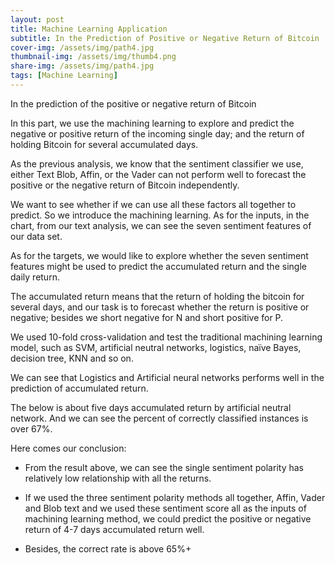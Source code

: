 ```yaml
---
layout: post
title: Machine Learning Application
subtitle: In the Prediction of Positive or Negative Return of Bitcoin
cover-img: /assets/img/path4.jpg
thumbnail-img: /assets/img/thumb4.png
share-img: /assets/img/path4.jpg
tags: [Machine Learning]
---
```


In the prediction of the positive or negative return of Bitcoin

In this part, we use the machining learning to explore and predict the negative or positive return of the incoming single day; and the return of holding Bitcoin for several accumulated days.

As the previous analysis, we know that the sentiment classifier we use, either Text Blob, Affin, or the Vader can not perform well to forecast the positive or the negative return of Bitcoin independently.

We want to see whether if we can use all these factors all together to predict. So we introduce the machining learning.
As for the inputs, in the chart, from our text analysis, we can see the seven sentiment features of our data set.

As for the targets, we would like to explore whether the seven sentiment features might be used to predict the accumulated return and the single daily return.

The accumulated return means that the return of holding the bitcoin for several days, and our task is to forecast whether the return is positive or negative; besides we short negative for N and short positive for P.

We used 10-fold cross-validation and test the traditional machining learning model, such as SVM, artificial neutral networks, logistics, naïve Bayes, decision tree, KNN and so on. 

We can see that Logistics and Artificial neural networks performs well in the prediction of accumulated return.

The below is about five days accumulated return by artificial neutral network.  And we can see the percent of correctly classified instances is over 67%.

Here comes our conclusion:

- From the result above, we can see the single sentiment polarity has relatively low relationship with all the returns.

- If we used the three sentiment polarity methods all together, Affin, Vader and Blob text and we used these sentiment score all as the inputs of machining learning method, we could predict the positive or negative return of 4-7 days accumulated return well.

- Besides, the correct rate is above 65%+
